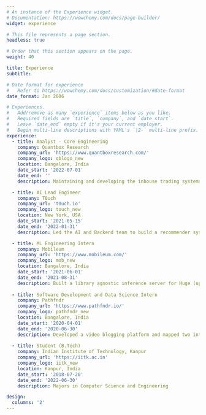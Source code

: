 ```yaml
---
# An instance of the Experience widget.
# Documentation: https://wowchemy.com/docs/page-builder/
widget: experience

# This file represents a page section.
headless: true

# Order that this section appears on the page.
weight: 40

title: Experience
subtitle:

# Date format for experience
#   Refer to https://wowchemy.com/docs/customization/#date-format
date_format: Jan 2006

# Experiences.
#   Add/remove as many `experience` items below as you like.
#   Required fields are `title`, `company`, and `date_start`.
#   Leave `date_end` empty if it's your current employer.
#   Begin multi-line descriptions with YAML's `|2-` multi-line prefix.
experience:
  - title: Analyst - Core Engineering
    company: Quantbox Research
    company_url: 'https://www.quantboxresearch.com/'
    company_logo: qblogo_new
    location: Bangalore, India
    date_start: '2022-07-01'
    date_end: ''
    description: Maintaining and developing the inhouse trading systems.

  - title: AI Lead Engineer
    company: T0uch
    company_url: 't0uch.io'
    company_logo: touch_new
    location: New York, USA
    date_start: '2021-05-15'
    date_end: '2022-01-31'
    description: Led the AI and Backend team to build a recommender system for financial education

  - title: ML Engineering Intern
    company: Mobileum
    company_url: 'https://www.mobileum.com/'
    company_logo: mob_new
    location: Bangalore, India
    date_start: '2021-06-01'
    date_end: '2021-08-31'
    description: Built a library agnostic inference server for Huge (upto 32Gbs) ML pipelines.
  
  - title: Software Development and Data Science Intern
    company: Pathfndr
    company_url: 'https://www.pathfndr.io/'
    company_logo: pathfndr_new
    location: Bangalore, India
    date_start: '2020-04-01'
    date_end: '2020-06-30'
    description: Developed a video blogging platform and mapped two internal datasets with no common join column using NLP techniques.
  
  - title: Student (B.Tech)
    company: Indian Institute of Technology, Kanpur
    company_url: 'https://iitk.ac.in'
    company_logo: iitk_new
    location: Kanpur, India
    date_start: '2018-07-20'
    date_end: '2022-06-30'
    description: Majors in Computer Science and Engineering

design:
  columns: '2'
---
```

